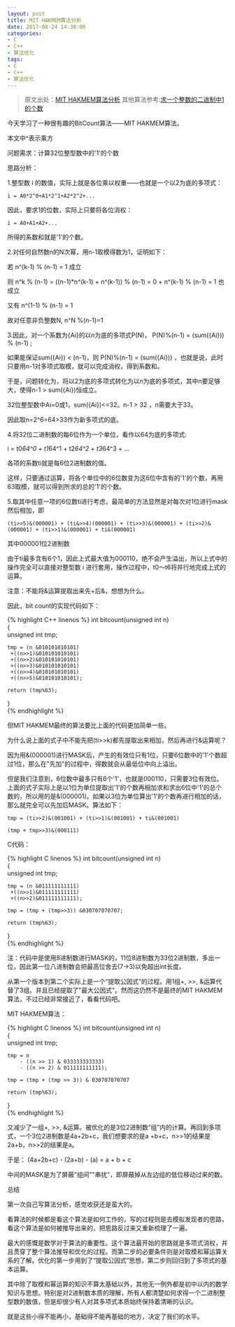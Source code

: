 ```yaml
---
layout: post
title: MIT HAKMEM算法分析
date: 2017-08-24 14:30:00 
categories:
- C
- C++
- 算法优化
tags: 
- C
- C++
- 算法优化
---
```



>原文出处：[MIT HAKMEM算法分析](http://blog.csdn.net/msquare/article/details/4536388)
>其他算法参考:[求一个整数的二进制中1的个数](http://blog.csdn.net/wangjun_1218/article/details/4464129)

今天学习了一种很有趣的BitCount算法——MIT HAKMEM算法。

本文中^表示乘方

问题需求：计算32位整型数中的'1'的个数

思路分析：

1.整型数 i 的数值，实际上就是各位乘以权重——也就是一个以2为底的多项式：

`i = A0*2^0+A1*2^1+A2*2^2+...`

因此，要求1的位数，实际上只要将各位消权：

`i = A0+A1+A2+...`

所得的系数和就是'1'的个数。

2.对任何自然数n的N次幂，用n-1取模得数为1，证明如下：

若 n^(k-1) % (n-1) = 1 成立

则 n^k % (n-1) = ((n-1)*n^(k-1) + n^(k-1)) % (n-1) = 0 + n^(k-1) % (n-1)  = 1 也成立

又有 n^(1-1) % (n-1) = 1

故对任意非负整数N, n^N %(n-1)=1

3.因此，对一个系数为{Ai}的以n为底的多项式P(N)， P(N)%(n-1) = (sum({Ai})) % (n-1) ;

如果能保证sum({Ai}) < (n-1)，则 P(N)%(n-1) = (sum({Ai}))  ，也就是说，此时只要用n-1对多项式取模，就可以完成消权，得到系数和。

于是，问题转化为，将以2为底的多项式转化为以n为底的多项式，其中n要足够大，使得n-1 > sum({Ai})恒成立。

32位整型数中Ai=0或1，sum({Ai})<=32。n-1 > 32 ，n需要大于33。

因此取n=2^6=64>33作为新多项式的底。

4.将32位二进制数的每6位作为一个单位，看作以64为底的多项式:

i = t0*64^0 + t1*64^1 + t2*64^2 + t3*64^3 + ...

各项的系数ti就是每6位2进制数的值。

这样，只要通过运算，将各个单位中的6位数变为这6位中含有的'1'的个数，再用63取模，就可以得到所求的总的'1'的个数。

5.取其中任意一项的6位数ti进行考虑，最简单的方法显然是对每次对1位进行mask然后相加，即

`(ti>>5)&(000001) + (ti&>>4)(000001) + (ti>>3)&(000001) + (ti>>2)&(000001) + (ti>>1)&(000001) + ti&(000001)`

其中000001位2进制数

由于ti最多含有6个1，因此上式最大值为000110，绝不会产生溢出，所以上式中的操作完全可以直接对整型数 i 进行套用，操作过程中，t0～t6将并行地完成上式的运算。

注意：不能将&运算提取出来先+后&，想想为什么。

因此，bit count的实现代码如下：

{% highlight C++ linenos %}
int bitcount(unsigned int n)  
{  
    unsigned int tmp;  
  
    tmp = (n &010101010101)  
     +((n>>1)&010101010101)  
     +((n>>2)&010101010101)  
     +((n>>3)&010101010101)  
     +((n>>4)&010101010101)  
     +((n>>5)&010101010101);  
  
    return (tmp%63);  
}  
{% endhighlight %}

但MIT HAKMEM最终的算法要比上面的代码更加简单一些。

为什么说上面的式子中不能先把(ti>>k)都先提取出来相加，然后再进行&运算呢？

因为用&(000001)进行MASK后，产生的有效位只有1位，只要6位数中的'1'个数超过1位，那么在"先加"的过程中，得数就会从最低位中向上溢出。

但是我们注意到，6位数中最多只有6个'1'，也就是000110，只需要3位有效位。上面的式子实际上是以1位为单位提取出'1'的个数再相加求和求出6位中'1'的总个数的，所以用的是&(000001)。如果以3位为单位算出'1'的个数再进行相加的话，那么就完全可以先加后MASK。算法如下：

`tmp = (ti>>2)&(001001) + (ti>>1)&(001001) + ti&(001001)`

`(tmp + tmp>>3)&(000111)`

C代码：

{% highlight C linenos %}
int bitcount(unsigned int n)  
{  
    unsigned int tmp;  
  
    tmp = (n &011111111111)  
     +((n>>1)&011111111111)  
     +((n>>2)&011111111111);  
       
    tmp = (tmp + (tmp>>3)) &030707070707;  
  
    return (tmp%63);  
}  
{% endhighlight %}

注：代码中是使用8进制数进行MASK的，11位8进制数为33位2进制数，多出一位，因此第一位八进制数会把最高位舍去(7->3)以免超出int长度。

从第一个版本到第二个实际上是一个“提取公因式”的过程。用1组+, >>, &运算代替了3组。并且已经提取了"最大公因式"。然而这仍然不是最终的MIT HAKMEM算法，不过已经非常接近了，看看代码吧。

MIT HAKMEM算法：

{% highlight C linenos %}
int bitcount(unsigned int n)  
{  
    unsigned int tmp;  
  
    tmp = n  
        - ((n >> 1) & 033333333333)  
        - ((n >> 2) & 011111111111);  
  
    tmp = (tmp + (tmp >> 3)) & 030707070707  
  
    return (tmp%63);  
}  
{% endhighlight %}

又减少了一组+, >>, &运算。被优化的是3位2进制数“组”内的计算。再回到多项式，一个3位2进制数是4a+2b+c，我们想要求的是a
+b+c，n>>1的结果是2a+b，n>>2的结果是a。

于是： (4a+2b+c) - (2a+b) - (a) = a + b + c

中间的MASK是为了屏蔽"组间""串扰"，即屏蔽掉从左边组的低位移动过来的数。

总结

第一次自己写算法分析，感觉收获还是蛮大的。

看算法的时候都是看这个算法是如何工作的，写的过程则是去模拟发现者的思路，看这个算法是如何被推导出来的，把思路反过来又重新梳理了一遍。

最大的感慨是数学对于算法的重要性。这个算法最开始的思路就是多项式消权，并且贯穿了整个算法推导和优化的过程。而第二步的必要条件则是对取模和幂运算关系的了解。优化的第一步用到了“提取公因式”思想，第二步则回归到了多项式的基本运算。

其中除了取模和幂运算的知识不算太基础以外，其他无一例外都是初中以内的数学知识与思想。特别是对2进制数本质的理解，所有人都清楚如何求得一个二进制整型数的数值，但是却很少有人对其多项式本质始终保持着清晰的认识。

就是这些小得不能再小，基础得不能再基础的地方，决定了我们的水平。
